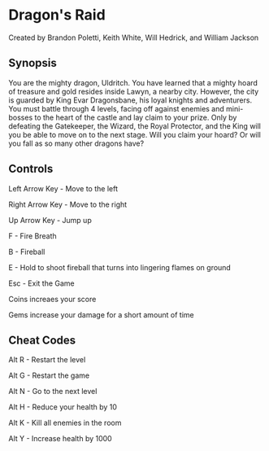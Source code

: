 # Dragon's Raid
Created by Brandon Poletti, Keith White, Will Hedrick, and William Jackson

## Synopsis
You are the mighty dragon, Uldritch. You have learned that a mighty hoard of treasure and gold resides inside Lawyn, a nearby city. However, the city is guarded by King Evar Dragonsbane, his loyal knights and adventurers. You must battle through 4 levels, facing off against enemies and mini-bosses to the heart of the castle and lay claim to your prize. Only by defeating the Gatekeeper, the Wizard, the Royal Protector, and the King will you be able to move on to the next stage. Will you claim your hoard? Or will you fall as so many other dragons have?

## Controls
Left Arrow Key - Move to the left

Right Arrow Key - Move to the right

Up Arrow Key - Jump up

F - Fire Breath

B - Fireball

E - Hold to shoot fireball that turns into lingering flames on ground

Esc - Exit the Game

Coins increaes your score

Gems increase your damage for a short amount of time

## Cheat Codes
Alt R - Restart the level

Alt G - Restart the game

Alt N - Go to the next level

Alt H - Reduce your health by 10

Alt K - Kill all enemies in the room

Alt Y - Increase health by 1000